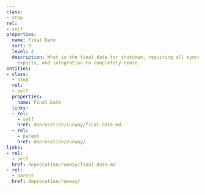 ```yaml
---
class:
- stop
rel:
- self
properties:
  name: Final Date
  sort: 9
  level: 2
  description: What is the final date for shutdown, requiring all syncs, migrations,
    exports, and integration to completely cease.
entities:
- class:
  - stop
  rel:
  - self
  properties:
    name: Final Date
  links:
  - rel:
    - self
    href: deprecation/runway/final-date.md
  - rel:
    - parent
    href: deprecation/runway/
links:
- rel:
  - self
  href: deprecation/runway/final-date.md
- rel:
  - parent
  href: deprecation/runway/
...
```

